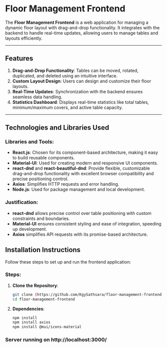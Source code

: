 # Floor Management Frontend

The **Floor Management Frontend** is a web application for managing a dynamic floor layout with drag-and-drop functionality. It integrates with the backend to handle real-time updates, allowing users to manage tables and layouts efficiently.

---

## Features
1. **Drag-and-Drop Functionality**: Tables can be moved, rotated, duplicated, and deleted using an intuitive interface.
2. **Custom Layout Design**: Users can design and customize their floor layouts.
3. **Real-Time Updates**: Synchronization with the backend ensures seamless data handling.
4. **Statistics Dashboard**: Displays real-time statistics like total tables, minimum/maximum covers, and active table capacity.

---

## Technologies and Libraries Used

### **Libraries and Tools**:
- **React.js**: Chosen for its component-based architecture, making it easy to build reusable components.
- **Material-UI**: Used for creating modern and responsive UI components.
- **react-dnd** and **react-beautiful-dnd**: Provide flexible, customizable drag-and-drop functionality with excellent browser compatibility and precise positioning control.
- **Axios**: Simplifies HTTP requests and error handling.
- **Node.js**: Used for package management and local development.

### **Justification**:
- **react-dnd** allows precise control over table positioning with custom constraints and boundaries.
- **Material-UI** ensures consistent styling and ease of integration, speeding up development.
- **Axios** simplifies API requests with its promise-based architecture.

## Installation Instructions

Follow these steps to set up and run the frontend application:

### Steps:
1. **Clone the Repository**:
   ```bash
   git clone (https://github.com/KgySathsara/floor-management-frontend)
   cd floor-management-frontend
2. **Dependencies**:
   ```bash
   npm install
   npm install axios
   npm install @mui/icons-material

### Server running on http://localhost:3000/

